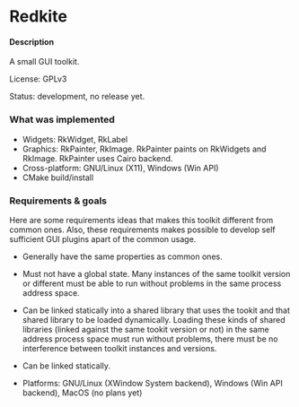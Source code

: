 # Redkite

#### Description

A small GUI toolkit.

License: GPLv3

Status: development, no release yet.

### What was implemented

* Widgets: RkWidget, RkLabel
* Graphics: RkPainter, RkImage. RkPainter paints on RkWidgets and RkImage.
  RkPainter uses Cairo backend.
* Cross-platform: GNU/Linux (X11), Windows (Win API)
* CMake build/install

### Requirements & goals

Here are some requirements ideas that makes this
toolkit different from common ones. Also, these requirements
makes possible to develop self sufficient GUI plugins apart of the
common usage.

* Generally have the same properties as common ones.

* Must not have a global state. Many instances
  of the same toolkit version or different must be able to run without problems
  in the same process address space.

* Can be linked statically into a shared library that uses the tookit
  and that shared library to be loaded dynamically.
  Loading these kinds of shared libraries (linked against the same
  tookit version or not) in the same address process space must run
  without problems, there must be no interference between
  toolkit instances and versions.

* Can be linked statically.

* Platforms: GNU/Linux (XWindow System backend), Windows (Win API backend), MacOS (no plans yet)


